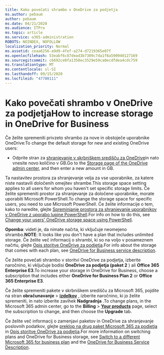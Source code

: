 ```yaml
---
title: Kako povečati shrambo v OneDrive za podjetja
ms.author: pebaum
author: pebaum
ms.date: 04/21/2020
ms.audience: ITPro
ms.topic: article
ms.service: o365-administration
ROBOTS: NOINDEX, NOFOLLOW
localization_priority: Normal
ms.assetid: ceaa6256-a9d9-4fef-a274-d7219365e07f
ms.openlocfilehash: 53eabf6c87dead3b7309c7da1f8a590940127169
ms.sourcegitcommit: c6692ce0fa1358ec3529e59ca0ecdfdea4cdc759
ms.translationtype: MT
ms.contentlocale: sl-SI
ms.lasthandoff: 09/15/2020
ms.locfileid: "47780111"
---
```

# <a name="how-to-increase-storage-in-onedrive-for-business"></a><span data-ttu-id="46396-102">Kako povečati shrambo v OneDrive za podjetja</span><span class="sxs-lookup"><span data-stu-id="46396-102">How to increase storage in OneDrive for Business</span></span>

<span data-ttu-id="46396-103">Če želite spremeniti privzeto shrambo za nove in obstoječe uporabnike OneDrive:</span><span class="sxs-lookup"><span data-stu-id="46396-103">To change the default storage for new and existing OneDrive users:</span></span>
  
- <span data-ttu-id="46396-104">Odprite stran za [shranjevanje v skrbniškem središču za OneDrive](https://admin.onedrive.com/?v=StorageSettings)in nato vnesite novo količino v GB.</span><span class="sxs-lookup"><span data-stu-id="46396-104">Go to the [Storage page of the OneDrive admin center](https://admin.onedrive.com/?v=StorageSettings), and then enter a new amount in GB.</span></span>

<span data-ttu-id="46396-105">Ta nastavitev prostora za shranjevanje velja za vse uporabnike, za katere niste nastavili določenih omejitev shrambe.</span><span class="sxs-lookup"><span data-stu-id="46396-105">This storage space setting applies to all users for whom you haven't set specific storage limits.</span></span> <span data-ttu-id="46396-106">Če želite spremeniti prostor za shranjevanje za določene uporabnike, morate uporabiti Microsoft PowerShell.</span><span class="sxs-lookup"><span data-stu-id="46396-106">To change the storage space for specific users, you need to use Microsoft PowerShell.</span></span> <span data-ttu-id="46396-107">Če želite informacije o tem, kako to naredite, glejte [Spreminjanje prostora za shranjevanje uporabnikov v OneDrive z uporabo lupine PowerShell](https://go.microsoft.com/fwlink/?linkid=866402).</span><span class="sxs-lookup"><span data-stu-id="46396-107">For info on how to do this, see [Change your users' OneDrive storage space using PowerShell](https://go.microsoft.com/fwlink/?linkid=866402).</span></span>

<span data-ttu-id="46396-108">**Opomba**: videti je, da nimate načrta, ki vključuje neomejeno shrambo.</span><span class="sxs-lookup"><span data-stu-id="46396-108">**NOTE**: It looks like you don't have a plan that includes unlimited storage.</span></span> <span data-ttu-id="46396-109">Če želite več informacij o shrambi, ki so na voljo v posameznem načrtu, glejte [Opis storitve OneDrive za podjetja](https://go.microsoft.com/fwlink/p/?LinkID=826071).</span><span class="sxs-lookup"><span data-stu-id="46396-109">For info about the storage that comes with each plan, see [OneDrive for Business service description](https://go.microsoft.com/fwlink/p/?LinkID=826071).</span></span>
  
<span data-ttu-id="46396-110">Če želite povečati shrambo v storitvi OneDrive za podjetja, izberite naročnino, ki vključuje bodisi **OneDrive za podjetja (paket 2** ) ali **Office 365 Enterprise E3**.</span><span class="sxs-lookup"><span data-stu-id="46396-110">To increase your storage in OneDrive for Business, choose a subscription that includes either **OneDrive for Business Plan 2** or **Office 365 Enterprise E3**.</span></span> 
  
<span data-ttu-id="46396-111">Če želite spremeniti pakete v skrbniškem središču za Microsoft 365, pojdite na stran **obračunavanje** \> **[izdelkov](https://go.microsoft.com/fwlink/p/?linkid=842054)** , izberite naročnino, ki jo želite spremeniti, in nato izberite zavihek **Nadgradnja** .</span><span class="sxs-lookup"><span data-stu-id="46396-111">To change plans, in the Microsoft 365 admin center, go to the **Billing** \> **[Your products](https://go.microsoft.com/fwlink/p/?linkid=842054)** page, select the subscription to change, and then choose the **Upgrade** tab.</span></span>
  
<span data-ttu-id="46396-112">Če želite več informacij o zamenjavi paketov in OneDrive za shranjevanje poslovnih podatkov, glejte [preklop na drug paket Microsoft 365 za podjetja](https://go.microsoft.com/fwlink/?LinkId=2031117) in [Opis storitve OneDrive za podjetja](https://go.microsoft.com/fwlink/p/?LinkId-2031122).</span><span class="sxs-lookup"><span data-stu-id="46396-112">For more information on switching plans and OneDrive for Business storage, see [Switch to a different Microsoft 365 for business plan](https://go.microsoft.com/fwlink/?LinkId=2031117) and the [OneDrive for Business Service Description](https://go.microsoft.com/fwlink/p/?LinkId-2031122).</span></span>